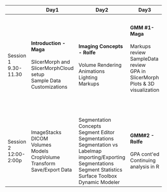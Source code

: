 
<table>
<thead>
  <tr>
    <th></th>
    <th>Day1</th>
    <th>Day2</th>
    <th>Day3</th>
    <th>Day4</th>
    <th>Day5</th>
  </tr>
</thead>
<tbody>
  <tr>
    <td>Session 1   9.30-11.30</td>
    <td><b>Introduction - Maga</b><br><br>SlicerMorph and <br>SlicerMorphCloud setup<br>Sample Data<br>Customizations</td>
    <td><b>Imaging Concepts - Rolfe</B><br><br>Volume Rendering<br>Animations<br>Lighting<br>Markups</td>
    <td><b>GMM #1- Maga</b><br><br>Markups review<br>SampleData review<br>GPA in SlicerMorph<br>Plots &amp; 3D visualization<br><br><br></td>
    <td>Semi-LMing<br>* Curves<br>* Patches<br>PseudoLMGenerator<br>MarkupEditor<br><br><b>ALPACA - Porto</b></td>
    <td><b>Meet a Slicer Developer</b><br>Andras Lasso<br><br>Q&amp;A: Bring your questions<br>* How can I do X in Slicer?<br>* Segmentation Challenges<br>* Your question here....<br></td>
  </tr>
  <tr>
    <td>Session   2 12:00-2:00p</td>
    <td>ImageStacks<br>DICOM<br>Volumes<br>Models<br>CropVolume<br>Transform<br>Save/Export Data</td>
    <td>Segmentation Concepts<br>Segment Editor<br>Segmentations<br>Segmentation vs Labelmap<br>importing/Exporting Segmentations<br>Segment Statistics<br>Surface Toolbox<br>Dynamic Modeler</td>
    <td><b>GMM#2 - Rolfe</b><br><br>GPA cont'ed<br>Continuing analysis in R<br></td>
    <td><b>Putting it all together - Diamond</b><br><br>ALPACA Tutorial<br></td>
      <td><b>Setting up a lab - Maga</b><br><br>Auto3Dgm tutorial<br>Odds and Ends<br>Evaluations</td>
  </tr>
</tbody>
</table>
